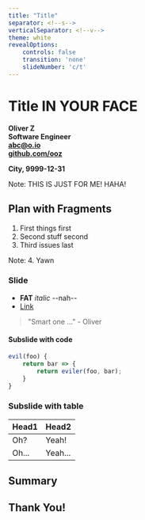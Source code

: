 ```yaml
---
title: "Title"
separator: <!--s-->
verticalSeparator: <!--v-->
theme: white
revealOptions:
    controls: false
    transition: 'none'
    slideNumber: 'c/t'
---
```


<!--
Useful snippets (to be used in HTML comments after elements)

* Remove image border: .element style="border: none; background: none;"
-->

<!-- .slide: class="slidebackground" data-background="./background.png" -->
# Title IN YOUR FACE

**Oliver Z**<br/>
**Software Engineer**<br/>
[**abc@o.io**](mailto:abc@o.io)<br/>
[**github.com/ooz**](https://github.com/ooz)

**City, 9999-12-31**

Note: THIS IS JUST FOR ME! HAHA!

<!--s-->

## Plan with Fragments

1. First things first <!-- .element: class="fragment" -->
2. Second stuff second <!-- .element: class="fragment" -->
3. Third issues last <!-- .element: class="fragment" -->

Note: 4. Yawn

<!--s-->

### Slide

* **FAT** *italic* --nah--
* [Link](https://github.com/ooz)

> "Smart one ..." - Oliver

<!--v-->

#### Subslide with code

```javascript
evil(foo) {
    return bar => {
        return eviler(foo, bar);
    }
}
```

<!--v-->

### Subslide with table

|Head1 | Head2 |
|---|---|
|Oh? | Yeah!|
|Oh... | Yeah...|

<!--s-->

## Summary

<!--s-->

## Thank You!

<style>
.reveal .slidebackground {
  background: no-repeat center center fixed;
  background-size: cover; /* `contain` works nicely as well */
}
</style>
